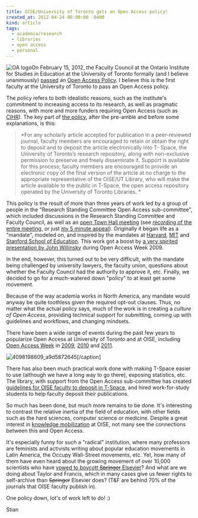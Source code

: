 ```yaml
---
title: OISE/University of Toronto gets an Open Access policy!
created_at: 2012-04-24 00:00:00 -0400
kind: article
tags:
  - academia/research
  - libraries
  - open access
  - personal
---
```


![OA
logo](http://reganmian.net/blog/wp-content/uploads/2012/04/Screen-Shot-2012-04-22-at-10.31.09.png "Screen Shot 2012-04-22 at 10.31.09")On
February 15, 2012, the Faculty Council at the Ontario Institute for
Studies in Education at the University of Toronto formally (and I
believe unanimously)
[passed](http://www.oise.utoronto.ca/oise/About_OISE/openaccess_20120419.html)
an [Open Access
Policy](http://www.oise.utoronto.ca/research/UserFiles/File/OA_Policy.pdf).
I believe this is the first faculty at the University of Toronto to pass
an Open Access policy.

The policy refers to both idealistic reasons, such as the institute's
commitment to increasing access to its research, as well as pragmatic
reasons, with more and more funders requiring Open Access (such as
[CIHR](http://www.cihr-irsc.gc.ca/e/193.html)). The key part of [the
policy](http://www.oise.utoronto.ca/research/UserFiles/File/OA_Policy.pdf),
after the pre-amble and before some explanations, is this:

> *For any scholarly article accepted for publication in a peer-reviewed
> journal, faculty members are encouraged to retain or obtain the right
> to deposit and to deposit the article electronically into T- Space,
> the University of Toronto’s research repository, along with
> non-exclusive permission to preserve and freely disseminate it.
> Support is available for this process; faculty members are encouraged
> to provide an electronic copy of the final version of the article at
> no charge to the appropriate representative of the OISE/UT Library,
> who will make the article available to the public in T-Space, the open
> access repository operated by the University of Toronto Libraries. *

This policy is the result of more than three years of work led by a
group of people in the "Research Standing Committee Open Access
sub-committee", which included discussions in the Research Standing
Committee and Faculty Council, as well as an [open Town Hall
meeting](http://www.oise.utoronto.ca/oise/UserFiles/File/TownHallFlyer.pdf) (see
[recording of the entire
meeting](http://142.150.98.64/OISE/20101119-121753-1/rnh.htm), or just
[my 5 minute appeal](http://www.youtube.com/watch?v=fVBWvBAyZFE)).
Originally it began life as a "mandate", modeled on, and inspired by the
mandates at [Harvard](http://osc.hul.harvard.edu/policies),
[MIT](http://libraries.mit.edu/sites/scholarly/mit-open-access/open-access-at-mit/mit-open-access-policy/)
and [Stanford School of
Education](http://ed.stanford.edu/faculty-research/open-archive/oapolicy).
This work got a boost by [a very spirited presentation by John
Willinsky](https://vimeo.com/40979206) during Open Access Week 2009.

In the end, however, this turned out to be very difficult, with the
mandate being challenged by university lawyers, the faculty union,
questions about whether the Faculty Council had the authority to approve
it, etc. Finally, we decided to go for a much-watered down "policy" to
at least get some movement.

Because of the way academia works in North America, any mandate would
anyway be quite toothless given the required opt-out clauses. Thus, no
matter what the actual policy says, much of the work is in creating a
*culture of Open Access*, providing technical support for submitting,
coming up with guidelines and workflows, and changing mindsets.

There have been a wide range of events during the past few years to
popularize Open Access at University of Toronto and at OISE, including
[Open Access Week](http://www.openaccessweek.org/) in
[2009](http://discover.library.utoronto.ca/open-access-week/open-access-events-2009), [2010](http://discover.library.utoronto.ca/open-access-week/open-access-events)
and [2011](http://onesearch.library.utoronto.ca/oaweek).

![](http://reganmian.net/blog/wp-content/uploads/2012/04/4098198609_a9d5872645.jpg "4098198609_a9d5872645")[/caption]

There has also been much practical work done with making T-Space easier
to use (although we have a long way to go there), exposing statistics,
etc. The library, with support from the Open Access sub-committee has
created [guidelines for OISE faculty to deposit in
T-Space](http://www.oise.utoronto.ca/ec/UserFiles/File/OISEFacultyUsersGuideDRAFT(2).pdf),
and hired work-for-study students to help faculty deposit their
publications.

So much has been done, but much more remains to be done. It's
interesting to contrast the relative inertia of the field of education,
with other fields such as the hard sciences, computer science or
medicine. Despite a great interest in [knowledge
mobilization](http://www.oise.utoronto.ca/rspe/) at OISE, not many see
the connections between this and Open Access.

It's especially funny for such a "radical" institution, where many
professors are feminists and activists writing about popular education
movements in Latin America, the Occupy Wall-Street movements, etc. Yet,
how many of them have even heard about the growing movement of over
10,000 scientists who have [vowed to boycott ~~Springer~~
Elsevier](http://thecostofknowledge.com/)? And what are we doing about
Taylor and Francis, which in many cases give us fewer rights to
self-archive than ~~Springer~~ Elsevier does? (T&F are behind 70% of the
journals that OISE faculty publish in).

One policy down, lot's of work left to do! :)

Stian
